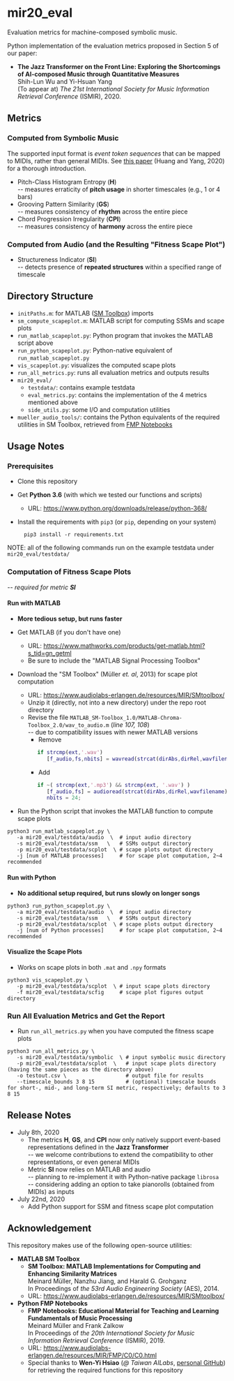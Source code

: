 # mir20_eval

Evaluation metrics for machine-composed symbolic music. 

Python implementation of the evaluation metrics proposed in Section 5 of our paper: 
 * **The Jazz Transformer on the Front Line: Exploring the Shortcomings of AI-composed Music through Quantitative Measures**  
   Shih-Lun Wu and Yi-Hsuan Yang  
   (To appear at) _The 21st International Society for Music Information Retrieval Conference_ (ISMIR), 2020.

## Metrics

### Computed from Symbolic Music
  The supported input format is _event token sequences_ that can be mapped to MIDIs, rather than general MIDIs. See [this paper](https://arxiv.org/abs/2002.00212) (Huang and Yang, 2020) for a thorough introduction.
  * Pitch-Class Histogram Entropy (**H**)  
    -- measures erraticity of **pitch usage** in shorter timescales (e.g., 1 or 4 bars) 
  * Grooving Pattern Similarity (**GS**)  
    -- measures consistency of **rhythm** across the entire piece
  * Chord Progression Irregularity (**CPI**)  
    -- measures consistency of **harmony** across the entire piece
    
### Computed from Audio (and the Resulting "Fitness Scape Plot")
  * Structureness Indicator (**SI**)  
    -- detects presence of **repeated structures** within a specified range of timescale
  
## Directory Structure
  * ``initPaths.m``: for MATLAB ([SM Toolbox](https://www.audiolabs-erlangen.de/resources/MIR/SMtoolbox/)) imports
  * ``sm_compute_scapeplot.m``: MATLAB script for computing SSMs and scape plots
  * ``run_matlab_scapeplot.py``: Python program that invokes the MATLAB script above
  * ``run_python_scapeplot.py``: Python-native equivalent of ``run_matlab_scapeplot.py``
  * ``vis_scapeplot.py``: visualizes the computed scape plots
  * ``run_all_metrics.py``: runs all evaluation metrics and outputs results
  * ``mir20_eval/``
    * ``testdata/``: contains example testdata
    * ``eval_metrics.py``: contains the implementation of the 4 metrics mentioned above
    * ``side_utils.py``: some I/O and computation utilities
  * ``mueller_audio_tools/``: contains the Python equivalents of the required utilities in SM Toolbox, retrieved from [FMP Notebooks](https://www.audiolabs-erlangen.de/resources/MIR/FMP/C0/C0.html)
    
## Usage Notes

### Prerequisites
  * Clone this repository  
  
  * Get **Python 3.6** (with which we tested our functions and scripts)
    * URL: https://www.python.org/downloads/release/python-368/  
    
  * Install the requirements with ``pip3`` (or ``pip``, depending on your system)
    ```shell
      pip3 install -r requirements.txt
    ```

NOTE: all of the following commands run on the example testdata under ``mir20_eval/testdata/`` 

### Computation of Fitness Scape Plots
  -- _required for metric **SI**_
  
#### Run with MATLAB
  * **More tedious setup, but runs faster**
  * Get MATLAB (if you don't have one)
    * URL: https://www.mathworks.com/products/get-matlab.html?s_tid=gn_getml
    * Be sure to include the "MATLAB Signal Processing Toolbox"  
      
  * Download the "SM Toolbox" (Müller _et. al_, 2013) for scape plot computation
    * URL: https://www.audiolabs-erlangen.de/resources/MIR/SMtoolbox/
    * Unzip it (directly, not into a new directory) under the repo root directory
    * Revise the file ``MATLAB_SM-Toolbox_1.0/MATLAB-Chroma-Toolbox_2.0/wav_to_audio.m`` (_line 107, 108_)  
      -- due to compatibility issues with newer MATLAB versions
      * Remove
      ```Matlab
         if strcmp(ext,'.wav')
            [f_audio,fs,nbits] = wavread(strcat(dirAbs,dirRel,wavfilename));
      ```
      * Add
      ```Matlab
         if ~( strcmp(ext,'.mp3') && strcmp(ext, '.wav') )
            [f_audio,fs] = audioread(strcat(dirAbs,dirRel,wavfilename));
            nbits = 24;
      ```
      
  * Run the Python script that invokes the MATLAB function to compute scape plots 
   ```shell
   python3 run_matlab_scapeplot.py \
      -a mir20_eval/testdata/audio  \  # input audio directory
      -s mir20_eval/testdata/ssm   \   # SSMs output directory
      -p mir20_eval/testdata/scplot  \ # scape plots output directory
      -j [num of MATLAB processes]     # for scape plot computation, 2~4 recommended
   ```
    
#### Run with Python
 * **No additional setup required, but runs slowly on longer songs**
  ```shell
  python3 run_python_scapeplot.py \
     -a mir20_eval/testdata/audio  \  # input audio directory
     -s mir20_eval/testdata/ssm   \   # SSMs output directory
     -p mir20_eval/testdata/scplot  \ # scape plots output directory
     -j [num of Python processes]     # for scape plot computation, 2~4 recommended
  ```
 
#### Visualize the Scape Plots
 * Works on scape plots in both ``.mat`` and ``.npy`` formats
  ```shell
  python3 vis_scapeplot.py \
     -p mir20_eval/testdata/scplot  \ # input scape plots directory
     -f mir20_eval/testdata/scfig     # scape plot figures output directory
  ```
    
### Run All Evaluation Metrics and Get the Report  
 * Run ``run_all_metrics.py`` when you have computed the fitness scape plots
  ```shell
  python3 run_all_metrics.py \
     -s mir20_eval/testdata/symbolic  \ # input symbolic music directory
     -p mir20_eval/testdata/scplot  \   # input scape plots directory (having the same pieces as the directory above)
     -o testout.csv \                   # output file for results
     --timescale_bounds 3 8 15          # (optional) timescale bounds for short-, mid-, and long-term SI metric, respectively; defaults to 3 8 15
  ```
    
## Release Notes
 * July 8th, 2020
   * The metrics **H**, **GS**, and **CPI** now only natively support event-based representations defined in the **Jazz Transformer**  
     -- we welcome contributions to extend the compatibility to other representations, or even general MIDIs 
   * Metric **SI** now relies on MATLAB and audio  
     -- planning to re-implement it with Python-native package ``librosa``  
     -- considering adding an option to take pianorolls (obtained from MIDIs) as inputs
 * July 22nd, 2020
   * Add Python support for SSM and fitness scape plot computation

## Acknowledgement
This repository makes use of the following open-source utilities:
 * **MATLAB SM Toolbox**
   * **SM Toolbox: MATLAB Implementations for Computing and Enhancing Similarity Matrices**  
     Meinard Müller, Nanzhu Jiang, and Harald G. Grohganz  
     In Proceedings of _the 53rd Audio Engineering Society_ (AES), 2014. 
   * URL: https://www.audiolabs-erlangen.de/resources/MIR/SMtoolbox/
 * **Python FMP Notebooks**
   * **FMP Notebooks: Educational Material for Teaching and Learning Fundamentals of Music Processing**  
      Meinard Müller and Frank Zalkow  
      In Proceedings of _the 20th International Society for Music Information Retrieval Conference_ (ISMIR), 2019.
   * URL: https://www.audiolabs-erlangen.de/resources/MIR/FMP/C0/C0.html
   * Special thanks to **Wen-Yi Hsiao** (_@ Taiwan AILabs_, [personal GitHub](https://github.com/wayne391)) for retrieving the required functions for this repository

